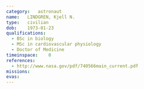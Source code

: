 ```yaml
---
category:	astronaut
name:	LINDGREN, Kjell N.
type:	civilian
dob:	1973-01-23
qualifications:
  - BSc in biology
  - MSc in cardiovascular physiology
  - Doctor of Medicine
timeinspace:	0
references:
  - http://www.nasa.gov/pdf/740566main_current.pdf
missions:
evas:
---
```

